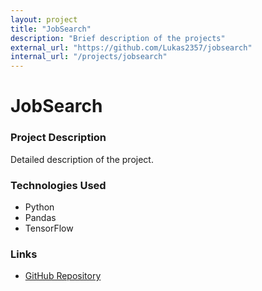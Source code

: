 ```yaml
---
layout: project
title: "JobSearch"
description: "Brief description of the projects"
external_url: "https://github.com/Lukas2357/jobsearch"
internal_url: "/projects/jobsearch"
---
```


# JobSearch

### Project Description
Detailed description of the project.

### Technologies Used
- Python
- Pandas
- TensorFlow

### Links
- [GitHub Repository](https://github.com/Lukas2357/jobsearch)
